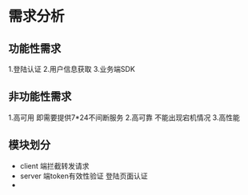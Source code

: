 # 需求分析

## 功能性需求

   1.登陆认证
   2.用户信息获取
   3.业务端SDK

## 非功能性需求

  1.高可用 即需要提供7*24不间断服务
  2.高可靠 不能出现宕机情况
  3.高性能 


## 模块划分
  * client
     端拦截转发请求
  * server
     端token有效性验证
     登陆页面认证
  *
  
